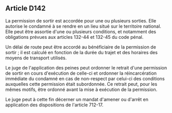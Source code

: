 Article D142
----
La permission de sortir est accordée pour une ou plusieurs sorties. Elle
autorise le condamné à se rendre en un lieu situé sur le territoire national.
Elle peut être assortie d'une ou plusieurs conditions, et notamment des
obligations prévues aux articles 132-44 et 132-45 du code pénal.

Un délai de route peut être accordé au bénéficiaire de la permission de sortir ;
il est calculé en fonction de la durée du trajet et des horaires des moyens de
transport utilisés.

Le juge de l'application des peines peut ordonner le retrait d'une permission de
sortir en cours d'exécution de celle-ci et ordonner la réincarcération immédiate
du condamné en cas de non-respect par celui-ci des conditions auxquelles cette
permission était subordonnée. Ce retrait peut, pour les mêmes motifs, être
ordonné avant la mise à exécution de la permission.

Le juge peut à cette fin décerner un mandat d'amener ou d'arrêt en application
des dispositions de l'article 712-17.
